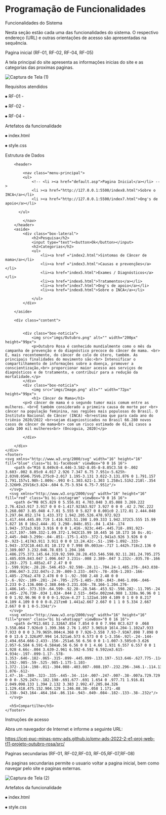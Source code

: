 # Programação de Funcionalidades

Funcionalidades do Sistema 

Nesta seção estão  cada uma das funcionalidades do sistema. O respectivo endereço (URL) e outras orientações de acesso  são apresentadas na sequência.

Pagina inicial (RF-01, RF-02, RF-04, RF-05)

A tela principal do site  apresenta as informações inicias do site e as categorias das proximas paginas.

![Captura de Tela (1)](https://user-images.githubusercontent.com/117127986/206913906-04722e64-f6d2-456d-9340-fc63de3dbbee.png)

 


Requisitos atendidos

⦁	RF-01 - 

⦁	RF-02 - 

⦁	RF-04 -


Artefatos da funcionalidade

⦁	index.html

⦁	style.css


Estrutura de Dados

<!DOCTYPE html>
<html lang="en">
<head>
    <meta charset="UTF-8">
    <meta http-equiv="X-UA-Compatible" content="IE=edge">
    <meta name="viewport" content="width=device-width, initial-scale=1.0">
    <title>Home Page</title>
    <link rel="stylesheet" href="style-grid.css">
</head>
<body>
    <div class="wrapper">
        
        <header>
            
            <nav class="menu-principal">
            <ul>
                <!-- <li ><a href="default.asp">Pagina Inicial</a></li> -->
                <li ><a href="http://127.0.0.1:5500/index8.html">Sobre o INCA</a></li>
                <li ><a href="http://127.0.0.1:5500/index7.html">Ong's de apoio</a></li>
           
          </ul>
               
            </nav>
        </header>
        <aside>
            <div class="box-lateral">
                <h2>Pesquisa</h2>
                <input type="text"><button>Ok</button></input>
                <h2>Categorias</h2>
                <ul>
                    <li><a href ="index2.html">Sintomas de Câncer de mama</a></li> 
                    <li><a href ="index3.html">Causas e prevenções</a></li> 
                    <li><a href="index5.html">Exames / Diagnósticos</a></li> 
                    <li><a href="index6.html">Tratamentos</a></li> 
                    <li><a href="index7.html">Ong's de apoio</a></li> 
                    <li><a href="index8.html">Sobre o INCA</a></li> 
        
                </ul>
            </div>
            
        </aside>

        <div class="content"> 

         
            <div class="box-noticia">
                <img src="imgs/Outubro.png" alt="" width="200px" height="99px">
                <p>Outubro Rosa é conhecido mundialmente como o mês da campanha de prevenção e do diagnóstico precoce do câncer de mama. <br> E, mais recentemente, do câncer de colo de útero, também. As principais finalidades do movimento são:<br> Intensificar o compartilhamento de informações sobre a doença, promover a conscientização,<br> proporcionar maior acesso aos serviços de diagnósticos e de tratamento, e contribuir para a redução da mortalidade.</p> 
            </div>
            <div class="box-noticia">
                <img src="imgs/Image.png" alt="" width="72px" height="99px"> 
                <h1> Câncer de Mama</h1> 
            <p>O câncer de mama é o segundo tumor mais comum entre as mulheres. <br>É também considerado a primeira causa de morte por <br> câncer na população feminina, nas regiões mais populosas do Brasil. O Instituto Nacional de Câncer (INCA) <br>estima que para cada ano do triênio 2020/2022 <br>sejam diagniosticados no Brasil 66.280 novos casos de câncer de mama<br> com um risco estimado de 61,61 casos a cada 100 mil mulheres<br> (Oncoguia, 2020)</p> 

            </div>
            
        </div>
    </div>
    <footer>
    <svg xmlns="http://www.w3.org/2000/svg" width="16" height="16" fill="blue" class="bi bi-facebook" viewBox="0 0 16 16">
        <path d="M16 8.049c0-4.446-3.582-8.05-8-8.05C3.58 0-.002 3.603-.002 8.05c0 4.017 2.926 7.347 6.75 7.951v-5.625h-2.03V8.05H6.75V6.275c0-2.017 1.195-3.131 3.022-3.131.876 0 1.791.157 1.791.157v1.98h-1.009c-.993 0-1.303.621-1.303 1.258v1.51h2.218l-.354 2.326H9.25V16c3.824-.604 6.75-3.934 6.75-7.951z"/>
      </svg>
      <svg xmlns="http://www.w3.org/2000/svg" width="16" height="16" fill="red" class="bi bi-instagram" viewBox="0 0 16 16">
        <path d="M8 0C5.829 0 5.556.01 4.703.048 3.85.088 3.269.222 2.76.42a3.917 3.917 0 0 0-1.417.923A3.927 3.927 0 0 0 .42 2.76C.222 3.268.087 3.85.048 4.7.01 5.555 0 5.827 0 8.001c0 2.172.01 2.444.048 3.297.04.852.174 1.433.372 1.942.205.526.478.972.923 1.417.444.445.89.719 1.416.923.51.198 1.09.333 1.942.372C5.555 15.99 5.827 16 8 16s2.444-.01 3.298-.048c.851-.04 1.434-.174 1.943-.372a3.916 3.916 0 0 0 1.416-.923c.445-.445.718-.891.923-1.417.197-.509.332-1.09.372-1.942C15.99 10.445 16 10.173 16 8s-.01-2.445-.048-3.299c-.04-.851-.175-1.433-.372-1.941a3.926 3.926 0 0 0-.923-1.417A3.911 3.911 0 0 0 13.24.42c-.51-.198-1.092-.333-1.943-.372C10.443.01 10.172 0 7.998 0h.003zm-.717 1.442h.718c2.136 0 2.389.007 3.232.046.78.035 1.204.166 1.486.275.373.145.64.319.92.599.28.28.453.546.598.92.11.281.24.705.275 1.485.039.843.047 1.096.047 3.231s-.008 2.389-.047 3.232c-.035.78-.166 1.203-.275 1.485a2.47 2.47 0 0 1-.599.919c-.28.28-.546.453-.92.598-.28.11-.704.24-1.485.276-.843.038-1.096.047-3.232.047s-2.39-.009-3.233-.047c-.78-.036-1.203-.166-1.485-.276a2.478 2.478 0 0 1-.92-.598 2.48 2.48 0 0 1-.6-.92c-.109-.281-.24-.705-.275-1.485-.038-.843-.046-1.096-.046-3.233 0-2.136.008-2.388.046-3.231.036-.78.166-1.204.276-1.486.145-.373.319-.64.599-.92.28-.28.546-.453.92-.598.282-.11.705-.24 1.485-.276.738-.034 1.024-.044 2.515-.045v.002zm4.988 1.328a.96.96 0 1 0 0 1.92.96.96 0 0 0 0-1.92zm-4.27 1.122a4.109 4.109 0 1 0 0 8.217 4.109 4.109 0 0 0 0-8.217zm0 1.441a2.667 2.667 0 1 1 0 5.334 2.667 2.667 0 0 1 0-5.334z"/>
      </svg>
      <svg xmlns="http://www.w3.org/2000/svg" width="16" height="16" fill="green" class="bi bi-whatsapp" viewBox="0 0 16 16">
        <path d="M13.601 2.326A7.854 7.854 0 0 0 7.994 0C3.627 0 .068 3.558.064 7.926c0 1.399.366 2.76 1.057 3.965L0 16l4.204-1.102a7.933 7.933 0 0 0 3.79.965h.004c4.368 0 7.926-3.558 7.93-7.93A7.898 7.898 0 0 0 13.6 2.326zM7.994 14.521a6.573 6.573 0 0 1-3.356-.92l-.24-.144-2.494.654.666-2.433-.156-.251a6.56 6.56 0 0 1-1.007-3.505c0-3.626 2.957-6.584 6.591-6.584a6.56 6.56 0 0 1 4.66 1.931 6.557 6.557 0 0 1 1.928 4.66c-.004 3.639-2.961 6.592-6.592 6.592zm3.615-4.934c-.197-.099-1.17-.578-1.353-.646-.182-.065-.315-.099-.445.099-.133.197-.513.646-.627.775-.114.133-.232.148-.43.05-.197-.1-.836-.308-1.592-.985-.59-.525-.985-1.175-1.103-1.372-.114-.198-.011-.304.088-.403.087-.088.197-.232.296-.346.1-.114.133-.198.198-.33.065-.134.034-.248-.015-.347-.05-.099-.445-1.076-.612-1.47-.16-.389-.323-.335-.445-.34-.114-.007-.247-.007-.38-.007a.729.729 0 0 0-.529.247c-.182.198-.691.677-.691 1.654 0 .977.71 1.916.81 2.049.098.133 1.394 2.132 3.383 2.992.47.205.84.326 1.129.418.475.152.904.129 1.246.08.38-.058 1.171-.48 1.338-.943.164-.464.164-.86.114-.943-.049-.084-.182-.133-.38-.232z"/>
      </svg>
    
      <h5>Compartilhe</h5>
    </footer>
</body>
</html>


Instruções de acesso

Abra um navegador de Internet e informe a seguinte URL: 

https://icei-puc-minas-pmv-ads.github.io/pmv-ads-2022-2-e1-proj-web-t11-projeto-outubro-rosa/src/


Paginas secundarias (RF-01, RF-02,RF-03, RF-05,RF-07,RF-08)

As paginas secundarias permite o usuario voltar a pagina inicial, bem como navegar pelo site e paginas externas.

![Captura de Tela (2)](https://user-images.githubusercontent.com/117127986/206914141-4fc1bde6-aeea-4170-8a3e-373e771bf52b.png)


Artefatos da funcionalidade

⦁	index.html

⦁	style.css

